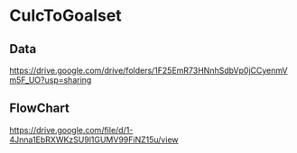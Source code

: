 # CulcToGoalset

## Data
https://drive.google.com/drive/folders/1F25EmR73HNnhSdbVp0jCCyenmVm5F_UO?usp=sharing

## FlowChart
https://drive.google.com/file/d/1-4Jnna1EbRXWKzSU9l1GUMV99FiNZ15u/view
